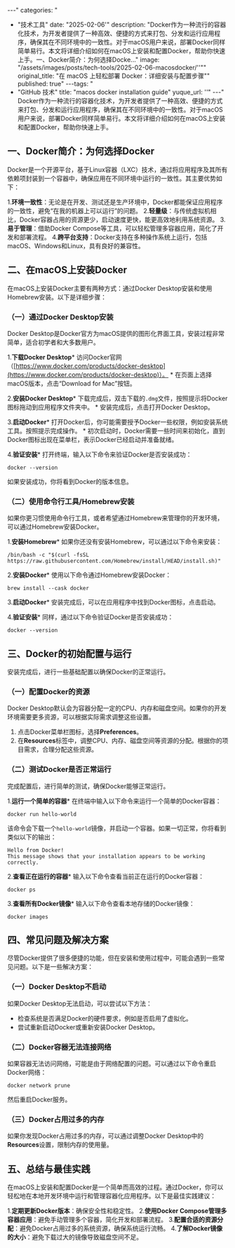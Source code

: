
---"
categories: "
  - "技术工具"
date: "2025-02-06'"
description: "Docker作为一种流行的容器化技术，为开发者提供了一种高效、便捷的方式来打包、分发和运行应用程序，确保其在不同环境中的一致性。对于macOS用户来说，部署Docker同样简单易行。本文将详细介绍如何在macOS上安装和配置Docker，帮助你快速上手。一、Docker简介：为何选择Docke..."
image: "/assets/images/posts/tech-tools/2025-02-06-macosdocker/''""
original_title: "在 macOS 上轻松部署 Docker：详细安装与配置步骤""
published: true"
---tags: "
  - "GitHub 技术"
title: "macos docker installation guide"
yuque_url: ''"
---"
Docker作为一种流行的容器化技术，为开发者提供了一种高效、便捷的方式来打包、分发和运行应用程序，确保其在不同环境中的一致性。对于macOS用户来说，部署Docker同样简单易行。本文将详细介绍如何在macOS上安装和配置Docker，帮助你快速上手。

## 一、Docker简介：为何选择Docker

Docker是一个开源平台，基于Linux容器（LXC）技术，通过将应用程序及其所有依赖项封装到一个容器中，确保应用在不同环境中运行的一致性。其主要优势如下：

  1.**环境一致性**：无论是在开发、测试还是生产环境中，Docker都能保证应用程序的一致性，避免“在我的机器上可以运行”的问题。
  2.**轻量级**：与传统虚拟机相比，Docker容器占用的资源更少，启动速度更快，能更高效地利用系统资源。
  3.**易于管理**：借助Docker Compose等工具，可以轻松管理多容器应用，简化了开发和部署流程。
  4.**跨平台支持**：Docker支持在多种操作系统上运行，包括macOS、Windows和Linux，具有良好的兼容性。

## 二、在macOS上安装Docker

在macOS上安装Docker主要有两种方式：通过Docker Desktop安装和使用Homebrew安装。以下是详细步骤：

### （一）通过Docker Desktop安装

Docker Desktop是Docker官方为macOS提供的图形化界面工具，安装过程非常简单，适合初学者和大多数用户。

  1.**下载Docker Desktop*** 访问Docker官网（[https://www.docker.com/products/docker-desktop](https://www.docker.com/products/docker-desktop)）。
    * 在页面上选择macOS版本，点击“Download for Mac”按钮。

  2.**安装Docker Desktop*** 下载完成后，双击下载的`.dmg`文件，按照提示将Docker图标拖动到应用程序文件夹中。
    * 安装完成后，点击打开Docker Desktop。

  3.**启动Docker*** 打开Docker后，你可能需要授予Docker一些权限，例如安装系统工具。按照提示完成操作。
    * 初次启动时，Docker需要一些时间来初始化，直到Docker图标出现在菜单栏，表示Docker已经启动并准备就绪。

  4.**验证安装*** 打开终端，输入以下命令来验证Docker是否安装成功：

    
    
    docker --version

如果安装成功，你将看到Docker的版本信息。

### （二）使用命令行工具/Homebrew安装

如果你更习惯使用命令行工具，或者希望通过Homebrew来管理你的开发环境，可以通过Homebrew安装Docker。

  1.**安装Homebrew*** 如果你还没有安装Homebrew，可以通过以下命令来安装：

    
    
    /bin/bash -c "$(curl -fsSL https://raw.githubusercontent.com/Homebrew/install/HEAD/install.sh)"

  2.**安装Docker*** 使用以下命令通过Homebrew安装Docker：

    
    
    brew install --cask docker

  3.**启动Docker*** 安装完成后，可以在应用程序中找到Docker图标，点击启动。

  4.**验证安装*** 同样，通过以下命令验证Docker是否安装成功：

    
    
    docker --version

## 三、Docker的初始配置与运行

安装完成后，进行一些基础配置以确保Docker的正常运行。

### （一）配置Docker的资源

Docker Desktop默认会为容器分配一定的CPU、内存和磁盘空间。如果你的开发环境需要更多资源，可以根据实际需求调整这些设置。

  1. 点击Docker菜单栏图标，选择**Preferences**。
  2. 在**Resources**标签中，调整CPU、内存、磁盘空间等资源的分配。根据你的项目需求，合理分配这些资源。

### （二）测试Docker是否正常运行

完成配置后，进行简单的测试，确保Docker能够正常运行。

  1.**运行一个简单的容器*** 在终端中输入以下命令来运行一个简单的Docker容器：

    
    
    docker run hello-world

该命令会下载一个`hello-world`镜像，并启动一个容器。如果一切正常，你将看到类似以下的输出：
    
    
    Hello from Docker!
    This message shows that your installation appears to be working correctly.

  2.**查看正在运行的容器*** 输入以下命令查看当前正在运行的Docker容器：

    
    
    docker ps

  3.**查看所有Docker镜像*** 输入以下命令查看本地存储的Docker镜像：

    
    
    docker images

## 四、常见问题及解决方案

尽管Docker提供了很多便捷的功能，但在安装和使用过程中，可能会遇到一些常见问题。以下是一些解决方案：

### （一）Docker Desktop不启动

如果Docker Desktop无法启动，可以尝试以下方法：

  * 检查系统是否满足Docker的硬件要求，例如是否启用了虚拟化。
  * 尝试重新启动Docker或重新安装Docker Desktop。

### （二）Docker容器无法连接网络

如果容器无法访问网络，可能是由于网络配置的问题。可以通过以下命令重启Docker网络：
    
    
    docker network prune

然后重启Docker服务。

### （三）Docker占用过多的内存

如果你发现Docker占用过多的内存，可以通过调整Docker Desktop中的**Resources**设置，限制内存的使用量。

## 五、总结与最佳实践

在macOS上安装和配置Docker是一个简单而高效的过程。通过Docker，你可以轻松地在本地开发环境中运行和管理容器化应用程序。以下是最佳实践建议：

  1.**定期更新Docker版本**：确保安全性和稳定性。
  2.**使用Docker Compose管理多容器应用**：避免手动管理多个容器，简化开发和部署流程。
  3.**配置合适的资源分配**：避免Docker占用过多的系统资源，确保系统运行流畅。
  4.**了解Docker镜像的大小**：避免下载过大的镜像导致磁盘空间不足。
